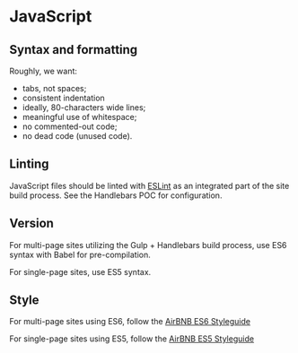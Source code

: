 # JavaScript

## Syntax and formatting
Roughly, we want:
- tabs, not spaces;
- consistent indentation
- ideally, 80-characters wide lines;
- meaningful use of whitespace;
- no commented-out code;
- no dead code (unused code).

## Linting
JavaScript files should be linted with [ESLint](https://www.npmjs.com/package/eslint) as an integrated part of the site build process. See the Handlebars POC for configuration.

## Version
For multi-page sites utilizing the Gulp + Handlebars build process, use ES6 syntax with Babel for pre-compilation.

For single-page sites, use ES5 syntax.

## Style
For multi-page sites using ES6, follow the [AirBNB ES6 Styleguide](https://github.com/airbnb/javascript)

For single-page sites using ES5, follow the [AirBNB ES5 Styleguide](https://github.com/airbnb/javascript/tree/es5-deprecated/es5)
